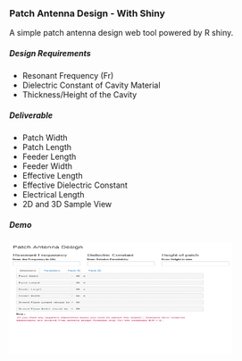 ### Patch Antenna Design - With Shiny

A simple patch antenna design web tool powered by R shiny.

##### Design Requirements

- Resonant Frequency (Fr)
- Dielectric Constant of Cavity Material
- Thickness/Height of the Cavity

##### Deliverable

- Patch Width           
- Patch Length          
- Feeder Length          
- Feeder Width
- Effective Length
- Effective Dielectric Constant
- Electrical Length
- 2D and 3D Sample View


##### Demo

<kbd>
<img src="/www/patch-design.gif" width="400" height="200" align="center"/>
</kbd>